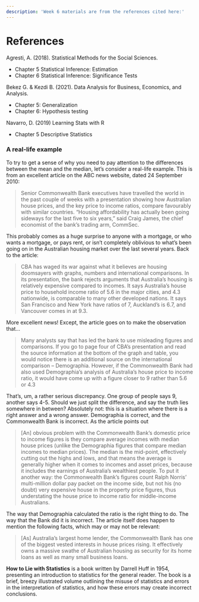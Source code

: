 ```yaml
---
description: 'Week 6 materials are from the references cited here:'
---
```


# References

Agresti, A. (2018). Statistical Methods for the Social Sciences.

* Chapter 5 Statistical Inference: Estimation
* Chapter 6 Statistical Inference: Significance Tests

Bekez G. & Kezdi B. (2021). Data Analysis for Business, Economics, and Analysis.

* Chapter 5: Generalization
* Chapter 6: Hypothesis testing

Navarro, D. (2019) Learning Stats with R

* Chapter 5 Descriptive Statistics

### A real-life example

To try to get a sense of why you need to pay attention to the differences between the mean and the median, let’s consider a real-life example. This is from an excellent article on the ABC news website, dated 24 September 2010:

> Senior Commonwealth Bank executives have travelled the world in the past couple of weeks with a presentation showing how Australian house prices, and the key price to income ratios, compare favourably with similar countries. “Housing affordability has actually been going sideways for the last five to six years,” said Craig James, the chief economist of the bank’s trading arm, CommSec.

This probably comes as a huge surprise to anyone with a mortgage, or who wants a mortgage, or pays rent, or isn’t completely oblivious to what’s been going on in the Australian housing market over the last several years. Back to the article:

> CBA has waged its war against what it believes are housing doomsayers with graphs, numbers and international comparisons. In its presentation, the bank rejects arguments that Australia’s housing is relatively expensive compared to incomes. It says Australia’s house price to household income ratio of 5.6 in the major cities, and 4.3 nationwide, is comparable to many other developed nations. It says San Francisco and New York have ratios of 7, Auckland’s is 6.7, and Vancouver comes in at 9.3.

More excellent news! Except, the article goes on to make the observation that…

> Many analysts say that has led the bank to use misleading figures and comparisons. If you go to page four of CBA’s presentation and read the source information at the bottom of the graph and table, you would notice there is an additional source on the international comparison – Demographia. However, if the Commonwealth Bank had also used Demographia’s analysis of Australia’s house price to income ratio, it would have come up with a figure closer to 9 rather than 5.6 or 4.3

That’s, um, a rather serious discrepancy. One group of people says 9, another says 4-5. Should we just split the difference, and say the truth lies somewhere in between? Absolutely not: this is a situation where there is a right answer and a wrong answer. Demographia is correct, and the Commonwealth Bank is incorrect. As the article points out

> \[An] obvious problem with the Commonwealth Bank’s domestic price to income figures is they compare average incomes with median house prices (unlike the Demographia figures that compare median incomes to median prices). The median is the mid-point, effectively cutting out the highs and lows, and that means the average is generally higher when it comes to incomes and asset prices, because it includes the earnings of Australia’s wealthiest people. To put it another way: the Commonwealth Bank’s figures count Ralph Norris’ multi-million dollar pay packet on the income side, but not his (no doubt) very expensive house in the property price figures, thus understating the house price to income ratio for middle-income Australians.

The way that Demographia calculated the ratio is the right thing to do. The way that the Bank did it is incorrect. The article itself does happen to mention the following facts, which may or may not be relevant:

> \[As] Australia’s largest home lender, the Commonwealth Bank has one of the biggest vested interests in house prices rising. It effectively owns a massive swathe of Australian housing as security for its home loans as well as many small business loans.

**How to Lie with Statistics** is a book written by Darrell Huff in 1954, presenting an introduction to statistics for the general reader. The book is a brief, breezy illustrated volume outlining the misuse of statistics and errors in the interpretation of statistics, and how these errors may create incorrect conclusions.
